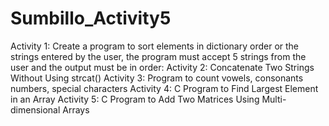 # Sumbillo_Activity5

Activity 1: Create a program to sort elements in dictionary order or the strings entered by the user, the program must accept 5 strings from the user and the output must be in order:
Activity 2: Concatenate Two Strings Without Using strcat()
Activity 3: Program to count vowels, consonants numbers, special characters
Activity 4: C Program to Find Largest Element in an Array
Activity 5: C Program to Add Two Matrices Using Multi-dimensional Arrays
